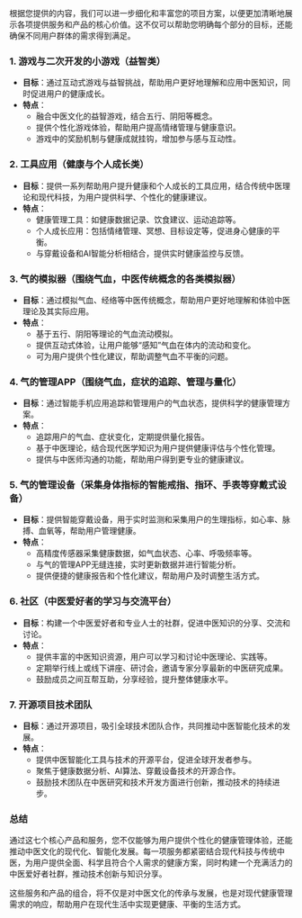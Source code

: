 根据您提供的内容，我们可以进一步细化和丰富您的项目方案，以便更加清晰地展示各项提供服务和产品的核心价值。这不仅可以帮助您明确每个部分的目标，还能确保不同用户群体的需求得到满足。

### 1. **游戏与二次开发的小游戏（益智类）**
   - **目标**：通过互动式游戏与益智挑战，帮助用户更好地理解和应用中医知识，同时促进用户的健康成长。
   - **特点**：
     - 融合中医文化的益智游戏，结合五行、阴阳等概念。
     - 提供个性化游戏体验，帮助用户提高情绪管理与健康意识。
     - 游戏中的奖励机制与健康成就挂钩，增加参与感与互动性。

### 2. **工具应用（健康与个人成长类）**
   - **目标**：提供一系列帮助用户提升健康和个人成长的工具应用，结合传统中医理论和现代科技，为用户提供科学、个性化的健康建议。
   - **特点**：
     - 健康管理工具：如健康数据记录、饮食建议、运动追踪等。
     - 个人成长应用：包括情绪管理、冥想、目标设定等，促进身心健康的平衡。
     - 与穿戴设备和AI智能分析相结合，提供实时健康监控与反馈。

### 3. **气的模拟器（围绕气血，中医传统概念的各类模拟器）**
   - **目标**：通过模拟气血、经络等中医传统概念，帮助用户更好地理解和体验中医理论及其实际应用。
   - **特点**：
     - 基于五行、阴阳等理论的气血流动模拟。
     - 提供互动式体验，让用户能够“感知”气血在体内的流动和变化。
     - 可为用户提供个性化建议，帮助调整气血不平衡的问题。

### 4. **气的管理APP（围绕气血，症状的追踪、管理与量化）**
   - **目标**：通过智能手机应用追踪和管理用户的气血状态，提供科学的健康管理方案。
   - **特点**：
     - 追踪用户的气血、症状变化，定期提供量化报告。
     - 基于中医理论，结合现代医学知识为用户提供健康评估与个性化管理。
     - 提供与中医师沟通的功能，帮助用户得到更专业的健康建议。

### 5. **气的管理设备（采集身体指标的智能戒指、指环、手表等穿戴式设备）**
   - **目标**：提供智能穿戴设备，用于实时监测和采集用户的生理指标，如心率、脉搏、血氧等，帮助用户管理健康。
   - **特点**：
     - 高精度传感器采集健康数据，如气血状态、心率、呼吸频率等。
     - 与气的管理APP无缝连接，实时更新数据并进行智能分析。
     - 提供便捷的健康报告和个性化建议，帮助用户及时调整生活方式。

### 6. **社区（中医爱好者的学习与交流平台）**
   - **目标**：构建一个中医爱好者和专业人士的社群，促进中医知识的分享、交流和讨论。
   - **特点**：
     - 提供丰富的中医知识资源，用户可以学习和讨论中医理论、实践等。
     - 定期举行线上或线下讲座、研讨会，邀请专家分享最新的中医研究成果。
     - 鼓励成员之间互帮互助，分享经验，提升整体健康水平。

### 7. **开源项目技术团队**
   - **目标**：通过开源项目，吸引全球技术团队合作，共同推动中医智能化技术的发展。
   - **特点**：
     - 提供中医智能化工具与技术的开源平台，促进全球开发者参与。
     - 聚焦于健康数据分析、AI算法、穿戴设备技术的开源合作。
     - 鼓励技术团队在中医研究和技术开发方面进行创新，推动技术的持续进步。

### 总结
通过这七个核心产品和服务，您不仅能够为用户提供个性化的健康管理体验，还能推动中医文化的现代化、智能化发展。每一项服务都紧密结合现代科技与传统中医，为用户提供全面、科学且符合个人需求的健康方案，同时构建一个充满活力的中医爱好者社群，推动技术创新与知识分享。

这些服务和产品的组合，将不仅是对中医文化的传承与发展，也是对现代健康管理需求的响应，帮助用户在现代生活中实现更健康、平衡的生活方式。
